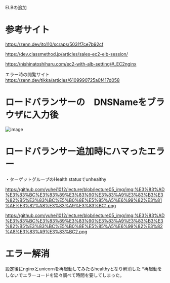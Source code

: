 ELBの追加

# 参考サイト
https://zenn.dev/ito110/scraps/5031f7ce7b92cf

https://dev.classmethod.jp/articles/sales-ec2-elb-session/

https://nishinatoshiharu.com/ec2-with-alb-setting/#_EC2nginx

エラー時の閲覧サイト
https://zenn.dev/tikka/articles/6109990725a0f417d058


# ロードバランサーの　DNSNameをブラウザに入力後

![image](https://github.com/yuhei1012/lecture/blob/lecture05_img/img:%E3%83%AD%E3%83%BC%E3%83%89%E3%83%90%E3%83%A9%E3%83%B3%E3%82%B5%E3%83%BC%E3%80%80%E5%B0%8E%E5%85%A5.png)



# ロードバランサー追加時にハマったエラー

・ターゲットグループのHealth statusでunhealthy

https://github.com/yuhei1012/lecture/blob/lecture05_img/img:%E3%83%AD%E3%83%BC%E3%83%89%E3%83%90%E3%83%A9%E3%83%B3%E3%82%B5%E3%83%BC%E5%B0%8E%E5%85%A5%E6%99%82%E3%81%AE%E3%82%A8%E3%83%A9%E3%83%BC1.png

https://github.com/yuhei1012/lecture/blob/lecture05_img/img:%E3%83%AD%E3%83%BC%E3%83%89%E3%83%90%E3%83%A9%E3%83%B3%E3%82%B5%E3%83%BC%E5%B0%8E%E5%85%A5%E6%99%82%E3%82%A8%E3%83%A9%E3%83%BC2.png

# エラー解消
設定後にnginxとunicornを再起動してみたらhealthyとなり解消した
*再起動をしないでエラーコードを延々調べて時間を要してしまった。
